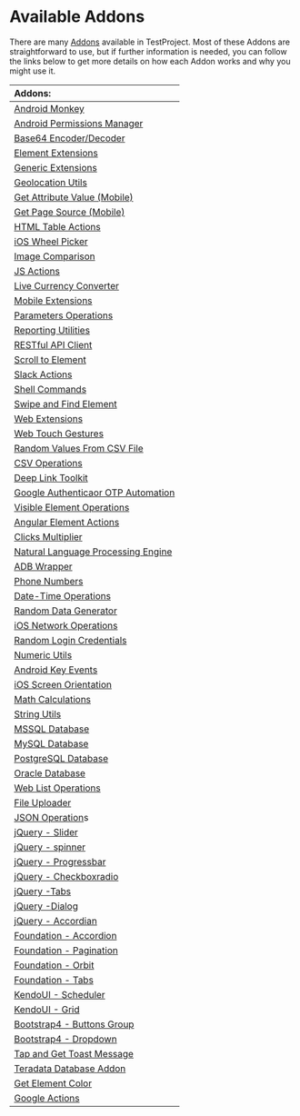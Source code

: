 # Available Addons

There are many [Addons](https://addons.testproject.io/) available in TestProject. Most of these Addons are straightforward to use, but if further information is needed, you can follow the links below to get more details on how each Addon works and why you might use it.

| Addons: |
| :--- |
| [Android Monkey](android-monkey-addon.md) |
| [Android Permissions Manager](android-permissions-manager-addon.md) |
| [Base64 Encoder/Decoder](https://docs.testproject.io/testproject-addons/available-addons/base64-encoder-decoder-addon) |
| [Element Extensions](element-extensions-addon.md) |
| [Generic Extensions](generic-extensions-addon.md) |
| [Geolocation Utils](geolocation-utils-addon.md) |
| [Get Attribute Value \(Mobile\)](https://docs.testproject.io/testproject-addons/available-addons/get-attribute-value-mobile) |
| [Get Page Source \(Mobile\)](https://docs.testproject.io/testproject-addons/available-addons/get-page-source-mobile) |
| [HTML Table Actions](https://docs.testproject.io/testproject-addons/available-addons/html-table-actions) |
| [iOS Wheel Picker](https://docs.testproject.io/testproject-addons/available-addons/ios-wheel-picker) |
| [Image Comparison](image-comparison-addon/) |
| [JS Actions](js-actions-addon.md) |
| [Live Currency Converter](live-currency-converter-addon.md) |
| [Mobile Extensions](mobile-extensions-addon.md) |
| [Parameters Operations](parameters-operations-addon.md) |
| [Reporting Utilities](reporting-utilities-addon.md) |
| [RESTful API Client](restful-api-client-addon.md) |
| [Scroll to Element](scroll-to-element-addon.md) |
| [Slack Actions](slack-actions-addon.md) |
| [Shell Commands](https://docs.testproject.io/testproject-addons/available-addons/shell-commands) |
| [Swipe and Find Element](swipe-and-find-element-addon.md) |
| [Web Extensions](web-extensions-addon.md) |
| [Web Touch Gestures](web-touch-gestures-addon.md) |
| [Random Values From CSV File](random-values-from-csv-file-addon.md) |
| [CSV Operations](csv-operations-addon.md) |
| [Deep Link Toolkit](deep-link-toolkit-addon.md) |
| [Google Authenticaor OTP Automation](google-authenticator-otp-automation-addon.md) |
| [Visible Element Operations](visible-elements-operations-addon.md) |
| [Angular Element Actions](angular-element-actions-addon.md) |
| [Clicks Multiplier](clicks-multiplier-addon.md) |
| [Natural Language Processing Engine](natural-language-processing-engine-addon.md) |
| [ADB Wrapper](adb-wrapper-addon.md) |
| [Phone Numbers](phone-numbers-addon.md) |
| [Date-Time Operations](date-time-operations-addon.md) |
| [Random Data Generator](random-data-generator-addon.md) |
| [iOS Network Operations](ios-network-operations-addon.md) |
| [Random Login Credentials](random-login-credentials-addon.md) |
| [Numeric Utils](numeric-utils-addon.md) |
| [Android Key Events](android-key-events-addon.md) |
| [iOS Screen Orientation](ios-screen-orientation-addon.md) |
| [Math Calculations](math-calculations-addon.md) |
| [String Utils](string-utils-addon.md) |
| [MSSQL Database](mssql-database-addon.md) |
| [MySQL Database](mysql-database-addon.md) |
| [PostgreSQL Database](postresql-database-addon.md) |
| [Oracle Database](oracle-database-addon.md) |
| [Web List Operations](web-list-operations-addon.md) |
| [File Uploader](file-uploader-addon.md) |
| [JSON Operation](json-operations-addon.md)s |
| [jQuery - Slider](jquery-slider-addon.md) |
| [jQuery - spinner](jquery-spinner-addon.md) |
| [jQuery - Progressbar](jquery-progressbar-addon.md) |
| [jQuery - Checkboxradio](jquery-checkboxradio-addon.md) |
| [jQuery -Tabs](jquery-tabs-addon.md) |
| [jQuery -Dialog](jquery-dialog-addon.md) |
| [jQuery - Accordian](jqueryui-accordion-addon.md) |
| [Foundation - Accordion](foundation-accordion-addon.md) |
| [Foundation - Pagination](foundation-pagination-addon.md) |
| [Foundation - Orbit](foundation-orbit-addon.md) |
| [Foundation - Tabs](foundation-tabs-addon.md) |
| [KendoUI - Scheduler](kendoui-scheduler.md) |
| [KendoUI - Grid](kendoui-grid-addon.md) |
| [Bootstrap4 - Buttons Group](bootstrap4-buttons-group-addon.md) |
| [Bootstrap4 - Dropdown](bootstrap4-dropdown-addon.md) |
| [Tap and Get Toast Message](https://docs.testproject.io/testproject-addons/available-addons/tap-and-get-toast-message) |
| [Teradata Database Addon](https://docs.testproject.io/testproject-addons/available-addons/teradata-database-addon) |
| [Get Element Color](https://docs.testproject.io/testproject-addons/available-addons/get-element-color) |
| [Google Actions](https://docs.testproject.io/testproject-addons/available-addons/google-actions) |



